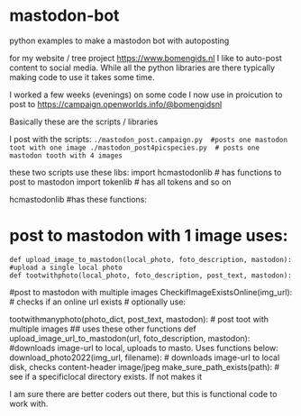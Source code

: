 # mastodon-bot
python examples to make a mastodon bot with autoposting

for my website / tree project https://www.bomengids.nl I like to auto-post content to social media.
While all the python libraries are there typically making code to use it takes some time.

I worked a few weeks (evenings) on some code I now use in proicution to post to https://campaign.openworlds.info/@bomengidsnl


Basically these are the scripts / libraries

I post with the scripts:
`
./mastodon_post.campaign.py  #posts one mastodon toot with one image
./mastodon_post4picspecies.py  # posts one mastodon tooth with 4 images
`

these two scripts use these libs:
import hcmastodonlib  # has functions to post to mastodon
import tokenlib   #   has all tokens and so on


hcmastodonlib #has these functions:
# post to mastodon with 1 image uses: 
    def upload_image_to_mastodon(local_photo, foto_description, mastodon): #upload a single local photo
    def tootwithphoto(local_photo, foto_description, post_text, mastodon):

#post to mastodon with multiple images
CheckifImageExistsOnline(img_url): # checks if an online url exists # optionally use:

tootwithmanyphoto(photo_dict, post_text, mastodon):  # post toot with multiple images
    ## uses these other functions 
    def upload_image_url_to_mastodon(url, foto_description, mastodon):  #downloads image-url to local, uploads to masto. Uses functions below:
        download_photo2022(img_url, filename):  # downloads image-url to local disk, checks content-header image/jpeg
        make_sure_path_exists(path):  # see if a specificlocal directory exists. If not makes it
      
I am sure there are better coders out there, but this is functional code to work with. 


